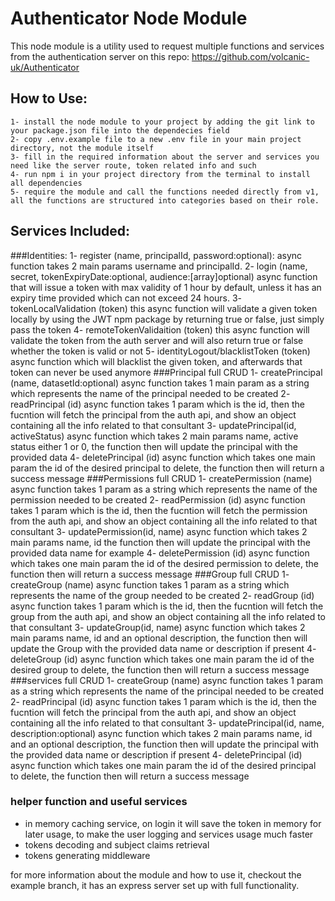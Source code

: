 # Authenticator Node Module

This node module is a utility used to request multiple functions and services from the authentication server on this repo: https://github.com/volcanic-uk/Authenticator

## How to Use:
    1- install the node module to your project by adding the git link to your package.json file into the dependecies field
    2- copy .env.example file to a new .env file in your main project directory, not the module itself
    3- fill in the required information about the server and services you need like the server route, token related info and such
    4- run npm i in your project directory from the terminal to install all dependencies 
    5- require the module and call the functions needed directly from v1, all the functions are structured into categories based on their role.

## Services Included:
  ###Identities:
    1- register (name, principalId, password:optional): async function takes 2 main params username and principalId.
    2- login (name, secret, tokenExpiryDate:optional, audience:[array]optional) async function that will issue a token with max validity of 1 hour by default, unless it has an expiry time provided which can not exceed 24 hours.
    3- tokenLocalValidation (token) this async function will validate a given token locally by using the JWT npm package by returning true or false, just simply pass the token
    4- remoteTokenValidaition (token) this async function will validate the token from the auth server and will also return true or false whether the token is valid or not
    5- identityLogout/blacklistToken (token) async function which will blacklist the given token, and afterwards that token can never be used anymore
  ###Principal full CRUD
    1- createPrincipal (name, datasetId:optional) async function takes 1 main param as a string which represents the name of the principal needed to be created
    2- readPrincipal (id) async function takes 1 param which is the id, then the fucntion will fetch the principal from the auth api, and show an object containing all the info related to that consultant
    3- updatePrincipal(id, activeStatus) async function which takes 2 main params name, active status either 1 or 0, the function then will update the principal with the provided data 
    4- deletePrincipal (id) async function which takes one main param the id of the desired principal to delete, the function then will return a success message 
  ###Permissions full CRUD
    1- createPermission (name) async function takes 1 param as a string which represents the name of the permission needed to be created
    2- readPermission (id) async function takes 1 param which is the id, then the fucntion will fetch the permission from the auth api, and show an object containing all the info related to that consultant
    3- updatePermission(id, name) async function which takes 2 main params name, id the function then will update the principal with the provided data name for example
    4- deletePermission (id) async function which takes one main param the id of the desired permission to delete, the function then will return a success message 
  ###Group full CRUD
    1- createGroup (name) async function takes 1 param as a string which represents the name of the group needed to be created
    2- readGroup (id) async function takes 1 param which is the id, then the fucntion will fetch the group from the auth api, and show an object containing all the info related to that consultant
    3- updateGroup(id, name) async function which takes 2 main params name, id and an optional description, the function then will update the Group with the provided data name or description if present
    4- deleteGroup (id) async function which takes one main param the id of the desired group to delete, the function then will return a success message 
  ###services full CRUD
    1- createGroup (name) async function takes 1 param as a string which represents the name of the principal needed to be created
    2- readPrincipal (id) async function takes 1 param which is the id, then the fucntion will fetch the principal from the auth api, and show an object containing all the info related to that consultant
    3- updatePrincipal(id, name, description:optional) async function which takes 2 main params name, id and an optional description, the function then will update the principal with the provided data name or description if present
    4- deletePrincipal (id) async function which takes one main param the id of the desired principal to delete, the function then will return a success message 
  ### helper function and useful services
  - in memory caching service, on login it will save the token in memory for later usage, to make the user logging and services usage much faster
  - tokens decoding and subject claims retrieval 
  - tokens generating middleware

for more information about the module and how to use it, checkout the example branch, it has an express server set up with full functionality.